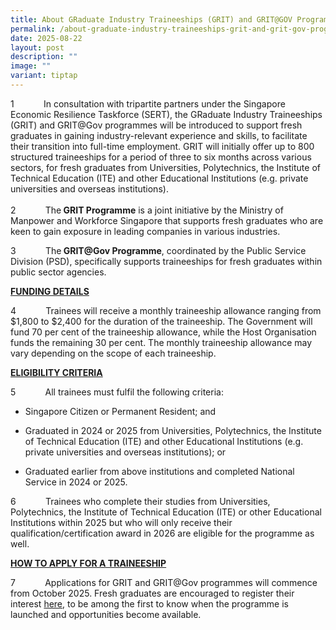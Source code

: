```yaml
---
title: About GRaduate Industry Traineeships (GRIT) and GRIT@GOV Programmes
permalink: /about-graduate-industry-traineeships-grit-and-grit-gov-programmes/
date: 2025-08-22
layout: post
description: ""
image: ""
variant: tiptap
---
```

<p>1&nbsp;&nbsp;&nbsp;&nbsp;&nbsp;&nbsp;&nbsp;&nbsp;&nbsp;&nbsp;&nbsp; In
consultation with tripartite partners under the Singapore Economic Resilience
Taskforce (SERT), the GRaduate Industry Traineeships (GRIT) and GRIT@Gov
programmes will be introduced to support fresh graduates in gaining industry-relevant
experience and skills, to facilitate their transition into full-time employment.
GRIT will initially offer up to 800 structured traineeships for a period
of three to six months across various sectors, for fresh graduates from
Universities, Polytechnics, the Institute of Technical Education (ITE)
and other Educational Institutions (e.g. private universities and overseas
institutions).
<br>
<br>2&nbsp;&nbsp;&nbsp;&nbsp;&nbsp;&nbsp;&nbsp;&nbsp;&nbsp;&nbsp;&nbsp; The<strong> GRIT Programme</strong> is
a joint initiative by the Ministry of Manpower and Workforce Singapore
that supports fresh graduates who are keen to gain exposure in leading
companies in various industries.</p>
<p></p>
<p>3&nbsp;&nbsp;&nbsp;&nbsp;&nbsp;&nbsp;&nbsp;&nbsp;&nbsp;&nbsp;&nbsp; The<strong> GRIT@Gov Programme</strong>,
coordinated by the Public Service Division (PSD), specifically supports
traineeships for fresh graduates within public sector agencies.</p>
<p></p>
<p><strong><u>FUNDING DETAILS</u></strong>
</p>
<p>4&nbsp;&nbsp;&nbsp;&nbsp;&nbsp;&nbsp;&nbsp;&nbsp;&nbsp;&nbsp;&nbsp; Trainees
will receive a monthly traineeship allowance ranging from $1,800 to $2,400
for the duration of the traineeship. The Government will fund 70 per cent
of the traineeship allowance, while the Host Organisation funds the remaining
30 per cent. The monthly traineeship allowance may vary depending on the
scope of each traineeship.</p>
<p></p>
<p><strong><u>ELIGIBILITY CRITERIA</u></strong>
</p>
<p>5&nbsp;&nbsp;&nbsp;&nbsp;&nbsp;&nbsp;&nbsp;&nbsp;&nbsp;&nbsp;&nbsp; All
trainees must fulfil the following criteria:</p>
<ul data-tight="true" class="tight">
<li>
<p>Singapore Citizen or Permanent Resident; and</p>
</li>
<li>
<p>Graduated in 2024 or 2025 from Universities, Polytechnics, the Institute
of Technical Education (ITE) and other Educational Institutions (e.g. private
universities and overseas institutions); or</p>
</li>
<li>
<p>Graduated earlier from above institutions and completed National Service
in 2024 or 2025.<strong> </strong>&nbsp;</p>
</li>
</ul>
<p></p>
<p>6&nbsp;&nbsp;&nbsp;&nbsp;&nbsp;&nbsp;&nbsp;&nbsp;&nbsp;&nbsp;&nbsp; Trainees
who complete their studies from Universities, Polytechnics, the Institute
of Technical Education (ITE) or other Educational Institutions within 2025
but who will only receive their qualification/certification award in 2026
are eligible for the programme as well.</p>
<p></p>
<p><strong><u>HOW TO APPLY FOR A TRAINEESHIP</u></strong>
</p>
<p>7&nbsp;&nbsp;&nbsp;&nbsp;&nbsp;&nbsp;&nbsp;&nbsp;&nbsp;&nbsp;&nbsp; Applications
for GRIT and GRIT@Gov programmes will commence from October 2025. Fresh
graduates are encouraged to register their interest <a href="https://go.gov.sg/grit-trainee-interestform" rel="noopener noreferrer nofollow" target="_blank">here</a>, to be among
the first to know when the programme is launched and opportunities become
available.&nbsp;</p>